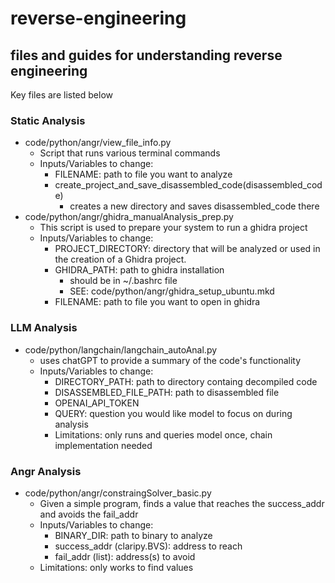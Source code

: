 # reverse-engineering

## files and guides for understanding reverse engineering
Key files are listed below

### Static Analysis
* code/python/angr/view_file_info.py
    * Script that runs various terminal commands
    * Inputs/Variables to change:
        * FILENAME: path to file you want to analyze
        * create_project_and_save_disassembled_code(disassembled_code)
            * creates a new directory and saves disassembled_code there
* code/python/angr/ghidra_manualAnalysis_prep.py
    * This script is used to prepare your system to run a ghidra project
    * Inputs/Variables to change:
        * PROJECT_DIRECTORY: directory that will be analyzed or used in the creation of a Ghidra project.
        * GHIDRA_PATH: path to ghidra installation
            * should be in ~/.bashrc file
            * SEE: code/python/angr/ghidra_setup_ubuntu.mkd
        * FILENAME: path to file you want to open in ghidra

### LLM Analysis
* code/python/langchain/langchain_autoAnal.py
    * uses chatGPT to provide a  summary of the code's functionality
    * Inputs/Variables to change:
        * DIRECTORY_PATH: path to directory containg decompiled code
        * DISASSEMBLED_FILE_PATH: path to disassembled file
        * OPENAI_API_TOKEN
        * QUERY: question you would like model to focus on during analysis
        * Limitations: only runs and queries model once, chain implementation needed

### Angr Analysis
* code/python/angr/constraingSolver_basic.py
    * Given a simple program, finds a value that reaches the success_addr and avoids the fail_addr
    * Inputs/Variables to change:
        * BINARY_DIR: path to binary to analyze
        * success_addr (claripy.BVS): address to reach 
        * fail_addr (list): address(s) to avoid
    * Limitations: only works to find values
